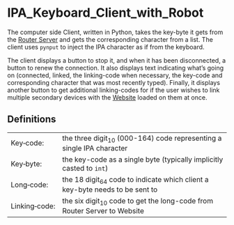 # IPA_Keyboard_Client_with_Robot
The computer side Client, written in Python, takes the key-byte it gets from the [Router Server](https://github.com/codeBodger/IPA_Keyboard_Router_Server?tab=readme-ov-file#readme) and gets the corresponding character from a list.  The client uses `pynput` to inject the IPA character as if from the keyboard. 

The client displays a button to stop it, and when it has been disconnected, a button to renew the connection.  It also displays text indicating what’s going on (connected, linked, the linking-code when necessary, the key-code and corresponding character that was most recently typed).  Finally, it displays another button to get additional linking-codes for if the user wishes to link multiple secondary devices with the [Website](https://github.com/codeBodger/IPA_Keyboard_Website?tab=readme-ov-file#readme) loaded on them at once.   

## Definitions
|               |                                                                                        |
| ------------- | -------------------------------------------------------------------------------------- |
| Key‑code:     | the three digit<sub>10</sub> (000-164) code representing a single IPA character        |
| Key‑byte:     | the key-code as a single byte (typically implicitly casted to `int`)                   |
| Long‑code:    | the 18 digit<sub>64</sub> code to indicate which client a key-byte needs to be sent to |
| Linking‑code: | the six digit<sub>10</sub> code to get the long-code from Router Server to Website     |

